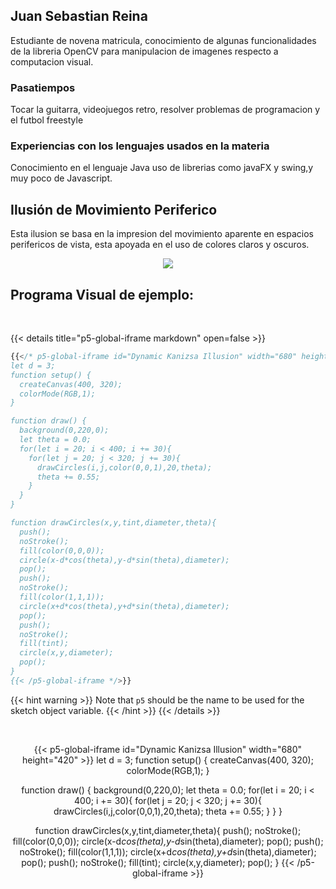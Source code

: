 ## Juan Sebastian Reina

Estudiante de novena matricula, conocimiento de algunas funcionalidades de la libreria OpenCV para manipulacion de imagenes respecto a computacion visual.

### Pasatiempos
Tocar la guitarra, videojuegos retro, resolver problemas de programacion y el futbol freestyle

### Experiencias con los lenguajes usados en la materia

Conocimiento en el lenguaje Java uso de librerias como javaFX y swing,y muy poco de Javascript.

## **Ilusión de Movimiento Periferico**

Esta ilusion se basa en la impresion del movimiento aparente en espacios perifericos de vista, esta apoyada en el uso de colores claros y oscuros.

<p align="center">
  <img src="../peripheralDriftIlussion.jpg">
</p>

## **Programa Visual de ejemplo:**

<br/>

{{< details title="p5-global-iframe markdown" open=false >}}
```js
{{</* p5-global-iframe id="Dynamic Kanizsa Illusion" width="680" height="420" >}}
let d = 3;
function setup() {
  createCanvas(400, 320);
  colorMode(RGB,1);
}

function draw() {
  background(0,220,0);
  let theta = 0.0;
  for(let i = 20; i < 400; i += 30){
    for(let j = 20; j < 320; j += 30){
      drawCircles(i,j,color(0,0,1),20,theta);
      theta += 0.55;
    }
  }
}

function drawCircles(x,y,tint,diameter,theta){
  push();
  noStroke();
  fill(color(0,0,0));
  circle(x-d*cos(theta),y-d*sin(theta),diameter);
  pop();
  push();
  noStroke();
  fill(color(1,1,1));
  circle(x+d*cos(theta),y+d*sin(theta),diameter);
  pop();
  push();
  noStroke();
  fill(tint);
  circle(x,y,diameter);
  pop();
}
{{< /p5-global-iframe */>}}
```
{{< hint warning >}}
Note that `p5` should be the name to be used for the sketch object variable.
{{< /hint >}}
{{< /details >}}

<br/>

<div align = "center">

{{< p5-global-iframe id="Dynamic Kanizsa Illusion" width="680" height="420" >}}
let d = 3;
function setup() {
  createCanvas(400, 320);
  colorMode(RGB,1);
}

function draw() {
  background(0,220,0);
  let theta = 0.0;
  for(let i = 20; i < 400; i += 30){
    for(let j = 20; j < 320; j += 30){
      drawCircles(i,j,color(0,0,1),20,theta);
      theta += 0.55;
    }
  }
}

function drawCircles(x,y,tint,diameter,theta){
  push();
  noStroke();
  fill(color(0,0,0));
  circle(x-d*cos(theta),y-d*sin(theta),diameter);
  pop();
  push();
  noStroke();
  fill(color(1,1,1));
  circle(x+d*cos(theta),y+d*sin(theta),diameter);
  pop();
  push();
  noStroke();
  fill(tint);
  circle(x,y,diameter);
  pop();
}
{{< /p5-global-iframe >}}
